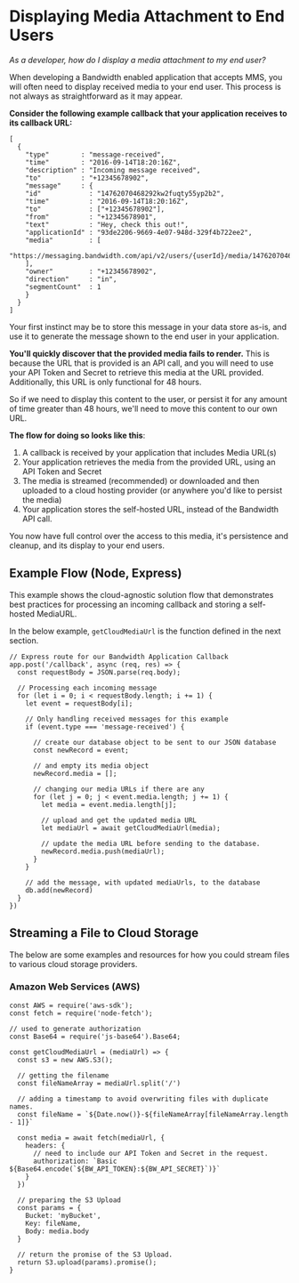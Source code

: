 # Displaying Media Attachment to End Users

_As a developer, how do I display a media attachment to my end user?_

When developing a Bandwidth enabled application that accepts MMS, you will often need to display received media to your end user. This process is not always as straightforward as it may appear.

**Consider the following example callback that your application receives to its callback URL:**

```
[
  {
    "type"        : "message-received",
    "time"        : "2016-09-14T18:20:16Z",
    "description" : "Incoming message received",
    "to"          : "+12345678902",
    "message"     : {
    "id"            : "14762070468292kw2fuqty55yp2b2",
    "time"          : "2016-09-14T18:20:16Z",
    "to"            : ["+12345678902"],
    "from"          : "+12345678901",
    "text"          : "Hey, check this out!",
    "applicationId" : "93de2206-9669-4e07-948d-329f4b722ee2",
    "media"         : [
      "https://messaging.bandwidth.com/api/v2/users/{userId}/media/14762070468292kw2fuqty55yp2b2/0/bw.png"
    ],
    "owner"         : "+12345678902",
    "direction"     : "in",
    "segmentCount"  : 1
    }
  }
]
```

Your first instinct may be to store this message in your data store as-is, and use it to generate the message shown to the end user in your application.

**You'll quickly discover that the provided media fails to render.** This is because the URL that is provided is an API call, and you will need to use your API Token and Secret to retrieve this media at the URL provided. Additionally, this URL is only functional for 48 hours.

So if we need to display this content to the user, or persist it for any amount of time greater than 48 hours, we'll need to move this content to our own URL.

**The flow for doing so looks like this**:

1. A callback is received by your application that includes Media URL(s)
2. Your application retrieves the media from the provided URL, using an API Token and Secret
3. The media is streamed (recommended) or downloaded and then uploaded to a cloud hosting provider (or anywhere you'd like to persist the media)
4. Your application stores the self-hosted URL, instead of the Bandwidth API call.

You now have full control over the access to this media, it's persistence and cleanup, and its display to your end users.

## Example Flow (Node, Express)

This example shows the cloud-agnostic solution flow that demonstrates best practices for processing an incoming callback and storing a self-hosted MediaURL.

In the below example, `getCloudMediaUrl` is the function defined in the next section.

```
// Express route for our Bandwidth Application Callback
app.post('/callback', async (req, res) => {
  const requestBody = JSON.parse(req.body);

  // Processing each incoming message
  for (let i = 0; i < requestBody.length; i += 1) {
    let event = requestBody[i];

    // Only handling received messages for this example
    if (event.type === 'message-received') {

      // create our database object to be sent to our JSON database
      const newRecord = event;

      // and empty its media object
      newRecord.media = [];

      // changing our media URLs if there are any
      for (let j = 0; j < event.media.length; j += 1) {
        let media = event.media.length[j];

        // upload and get the updated media URL
        let mediaUrl = await getCloudMediaUrl(media);

        // update the media URL before sending to the database.
        newRecord.media.push(mediaUrl);
      }
    }

    // add the message, with updated mediaUrls, to the database
    db.add(newRecord)
  }
})
```

## Streaming a File to Cloud Storage

The below are some examples and resources for how you could stream files to various cloud storage providers.

### Amazon Web Services (AWS)

```
const AWS = require('aws-sdk');
const fetch = require('node-fetch');

// used to generate authorization
const Base64 = require('js-base64').Base64;

const getCloudMediaUrl = (mediaUrl) => {
  const s3 = new AWS.S3();

  // getting the filename
  const fileNameArray = mediaUrl.split('/')

  // adding a timestamp to avoid overwriting files with duplicate names.
  const fileName = `${Date.now()}-${fileNameArray[fileNameArray.length - 1]}`

  const media = await fetch(mediaUrl, {
    headers: {
      // need to include our API Token and Secret in the request.
      authorization: `Basic ${Base64.encode(`${BW_API_TOKEN}:${BW_API_SECRET}`)}`
    }
  })

  // preparing the S3 Upload
  const params = {
    Bucket: 'myBucket',
    Key: fileName,
    Body: media.body
  }

  // return the promise of the S3 Upload.
  return S3.upload(params).promise();
}
```